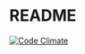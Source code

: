 # README

[![Code Climate](https://codeclimate.com/github/roderickjackson-bradley/PavaPath/badges/gpa.svg)](https://codeclimate.com/github/roderickjackson-bradley/PavaPath)

